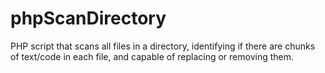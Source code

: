 # phpScanDirectory
PHP script that scans all files in a directory, identifying if there are chunks of text/code in each file, and capable of replacing or removing them.
